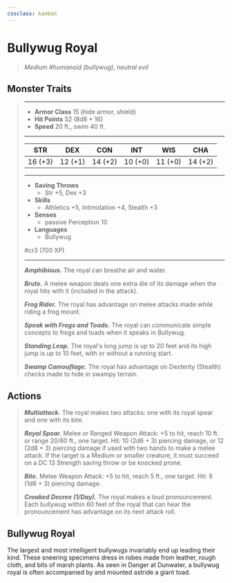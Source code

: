 ```yaml
---
cssclass: kanban
---
```


# Bullywug Royal
>*Medium #humanoid (bullywug), neutral evil*
## Monster Traits
>___
>- **Armor Class** 15 (hide armor, shield)
>- **Hit Points** 52 (8d8 + 16)
>- **Speed** 20 ft., swim 40 ft.
>___
>|STR|DEX|CON|INT|WIS|CHA|
>|:---:|:---:|:---:|:---:|:---:|:---:|
>|16 (+3)|12 (+1)|14 (+2)|10 (+0)|11 (+0)|14 (+2)|
>___
>- **Saving Throws**
>	 - Str +5, Dex +3
>- **Skills**
>	 - Athletics +5, Intimidation +4, Stealth +3
>- **Senses**
>	 - passive Perception 10
>- **Languages**
>	 - Bullywug
>
> #cr3 (700 XP)
>___
>***Amphibious.*** The royal can breathe air and water.  
>
>***Brute.*** A melee weapon deals one extra die of its damage when the royal hits with it (included in the attack).  
>
>***Frog Rider.*** The royal has advantage on melee attacks made while riding a frog mount.  
>
>***Speak with Frogs and Toads.*** The royal can communicate simple concepts to frogs and toads when it speaks in Bullywug.  
>
>***Standing Leap.*** The royal's long jump is up to 20 feet and its high jump is up to 10 feet, with or without a running start.  
>
>***Swamp Camouflage.*** The royal has advantage on Dexterity (Stealth) checks made to hide in swampy terrain.  
>
## Actions
>***Multiattack.*** The royal makes two attacks: one with its royal spear and one with its bite.  
>
>***Royal Spear.*** Melee  or Ranged Weapon Attack: +5 to hit, reach 10 ft. or range 20/60 ft., one target. Hit: 10 (2d6 + 3) piercing damage, or 12 (2d8 + 3) piercing damage if used with two hands to make a melee attack. If the target is a Medium or smaller creature, it must succeed on a DC 13 Strength saving throw or be knocked prone.  
>
>***Bite.*** Melee Weapon Attack: +5 to hit, reach 5 ft., one target. Hit: 6 (1d6 + 3) piercing damage.  
>
>***Croaked Decree (1/Day).*** The royal makes a loud pronouncement. Each bullywug within 60 feet of the royal that can hear the pronouncement has advantage on its next attack roll.
## Bullywug Royal
The largest and most intelligent bullywugs invariably end up leading their kind. These sneering specimens dress in robes made from leather, rough cloth, and bits of marsh plants. As seen in Danger at Dunwater, a bullywug royal is often accompanied by and mounted astride a giant toad.